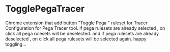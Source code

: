# TogglePegaTracer
Chrome extension that add button "Toggle Pega " ruleset for Tracer Configuration for Pega Tracer tool.  if pega rulesets are already selected , on click all pega rulesets will be deselected. and if pega rulesets are already deselected , on click all pega rulesets will be selected again.  happy toggling...
